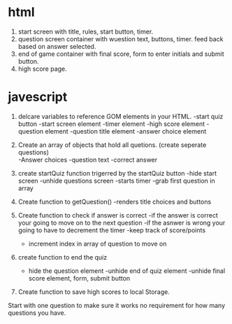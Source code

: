 # html

1. start screen with title, rules, start button, timer.
2. question screen container with wuestion text, buttons, timer. feed back based on answer selected.
3. end of game container with final score, form to enter initials and submit button.
4. high score page.


# javescript

1. delcare variables to reference GOM elements in your HTML.
    -start quiz button
    -start screen element
    -timer element 
    -high score element
    -question element
    -question title element
    -answer choice element

2. Create an array of objects that hold all quetions. (create seperate questions)    
    -Answer choices
    -question text
    -correct answer

3. create startQuiz function trigerred by the startQuiz button
    -hide start screen
    -unhide questions screen
    -starts timer 
    -grab first question in array

4. Create function to getQuestion() 
    -renders title choices and buttons

5. Create function to check if answer is correct 
    -if the answer is correct your going to move on to the next question
    -if the asnwer is wrong your going to have to decrement the timer
    -keep track of score/points
    - increment index in array of question to move on

6. create function to end the quiz
    - hide the question element
    -unhide end of quiz element
    -unhide final score element, form, submit button

7. Create function to save high scores to local Storage.


Start with one question to make sure it works no requirement for how many questions you have.
